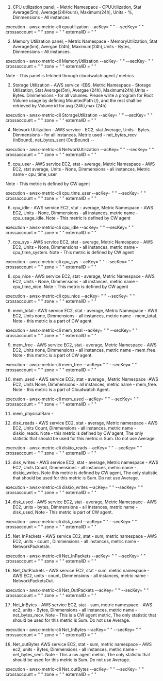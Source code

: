 1. CPU utilization panel, - Metric Namespace - CPUUtilization, Stat Average(5m), Average(24Hours), Maximum(24h), Units - %, Dimmensions - All instances

execution - awsx-metric-cli cpuutilization --acKey= " " --secKey= " " crossaccount = " " zone = " " externalID = " " 


2. Memory Utilization panel, - Metric Namespace - MemoryUtilization, Stat Average(5m), Avergae (24h), Maximum(24h),Units - Bytes, Dimmensions - All instances.

execution - awsx-metric-cli MemoryUtilization --acKey= " " --secKey= " " crossaccount = " " zone = " " externalID = " "

Note - This panel is fetched through cloudwatch agent / metrics.


3. Storage Utilization - AWS service -EBS, Metric Namespace - Storage Utilization, Stat Average(5m), Avergae (24h), Maximum(24h),Units - Bytes. Dimmensions - for all volumes.
Please write a program for Root Volume usage by defining MountedPath (/), and the rest shall be retrieved by Volume id for avg (24h),max (24h)

execution - awsx-metric-cli StorageUtilization --acKey= " " --secKey= " " crossaccount = " " zone = " " externalID = " "

4. Network Utilization - AWS service - EC2, stat Average, Units - Bytes. Dimmensions - for all instances. Metric used - net_bytes_recv (InBound), net_bytes_sent (OutBound) --

execution - awsx-metric-cli NetworkUtilization --acKey= " " --secKey= " " crossaccount = " " zone = " " externalID = " "

5. cpu_user - AWS service EC2, stat - average, Metric Namespace - AWS EC2, stat average, Units - None, Dimmensions - all instances, Metric name - cpu_time_user

Note - This metric is defined by CW agent

execution - awsx-metric-cli cpu_time_user --acKey= " " --secKey= " " crossaccount = " " zone = " " externalID = " "


6. cpu_idle - AWS service EC2, stat - average, Metric Namespace - AWS EC2, Units - None, Dimmensions - all instances, metric name - cpu_usage_idle.
Note - This metric is defined by CW agent

execution - awsx-metric-cli cpu_idle --acKey= " " --secKey= " " crossaccount = " " zone = " " externalID = " "

7. cpu_sys - AWS service EC2, stat - average, Metric Namespace - AWS EC2, Units - None, Dimmensions - all instances, metric name - cpu_time_system.
Note - This metric is defined by CW agent

execution - awsx-metric-cli cpu_sys --acKey= " " --secKey= " " crossaccount = " " zone = " " externalID = " "

8.  cpu_nice - AWS service EC2, stat - average, Metric Namespace - AWS EC2, Units - None, Dimmensions - all instances, metric name - cpu_time_nice.
Note - This metric is defined by CW agent

execution - awsx-metric-cli cpu_nice --acKey= " " --secKey= " " crossaccount = " " zone = " " externalID = " "

9. mem_total - AWS service EC2, stat - average, Metric Namespace - AWS EC2, Units none, Dimmensions - all instances, metric name - mem_total.
Note - this metric is a part of CW agent.

execution - awsx-metric-cli mem_total --acKey= " " --secKey= " " crossaccount = " " zone = " " externalID = " "

9. mem_free - AWS service EC2, stat - average, Metric Namespace - AWS EC2, Units none, Dimmensions - all instances, metric name - mem_free.
Note - this metric is a part of CW agent.

execution - awsx-metric-cli mem_free --acKey= " " --secKey= " " crossaccount = " " zone = " " externalID = " "

10. mem_used - AWS service EC2, stat - average , Metric Namespace -AWS EC2, Units None, Dimmensions - all instances, metric name - mem_free.
Note - this metric is a part of Cloudwatch Agent.

execution - awsx-metric-cli mem_used --acKey= " " --secKey= " " crossaccount = " " zone = " " externalID = " "

11. mem_physicalRam - 



12. disk_reads - AWS service EC2, stat - average, Metric namespace - AWS EC2, Units Count, Dimmensions - all instances, metric name - diskio_reads.
Note - this metric is defined by CW agent, The only statistic that should be used for this metric is Sum. Do not use Average.

execution - awsx-metric-cli diskio_reads --acKey= " " --secKey= " " crossaccount = " " zone = " " externalID = " "


13. disk_writes - AWS service EC2, stat - average, Metric namespace - AWS EC2, Units Count, Dimmensions - all instances, metric name - diskio_writes.
Note this metric is defined by CW agent, The only statistic that should be used for this metric is Sum. Do not use Average.

execution - awsx-metric-cli diskio_writes --acKey= " " --secKey= " " crossaccount = " " zone = " " externalID = " "


14. disk_used - AWS service EC2, stat - average, Metric Namespace - AWS EC2, units - bytes, Dimmensions - all instances, metric name - disk_used,
Note - This metric is part of CW agent. 

execution - awsx-metric-cli disk_used --acKey= " " --secKey= " " crossaccount = " " zone = " " externalID = " "

15. Net_InPackets - AWS service EC2, stat - sum, metric namespace - AWS EC2, units -  count , Dimmensions - all instances, metric name - NetworkPacketsIn.

execution - awsx-metric-cli Net_InPackets --acKey= " " --secKey= " " crossaccount = " " zone = " " externalID = " "

16. Net_OutPackets - AWS service EC2, stat - sum, metric namespace - AWS EC2, units - count, Dimmensions - all instances, metric name - NetworkPacketsOut.

execution - awsx-metric-cli Net_OutPackets --acKey= " " --secKey= " " crossaccount = " " zone = " " externalID = " "

17. Net_InBytes - AWS service EC2, stat - sum, metric namespace - AWS ec2, units - Bytes, Dimmensions - all instances, metric name - net_bytes_recv.
Note - This is a CW agent metric, The only statistic that should be used for this metric is Sum. Do not use Average.

execution - awsx-metric-cli Net_InBytes --acKey= " " --secKey= " " crossaccount = " " zone = " " externalID = " "

18. Net_outBytes AWS service EC2, stat - sum, metric namespace - AWS ec2, units - Bytes, Dimmensions - all instances, metric name - net_bytes_sent.
Note - This a cw agent metric, The only statistic that should be used for this metric is Sum. Do not use Average.

execution - awsx-metric-cli Net_outBytes --acKey= " " --secKey= " " crossaccount = " " zone = " " externalID = " "

